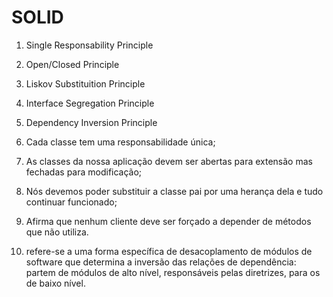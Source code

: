 # SOLID

1. Single Responsability Principle
2. Open/Closed Principle
3. Liskov Substituition Principle
4. Interface Segregation Principle
5. Dependency Inversion Principle

1. Cada classe tem uma responsabilidade única;
2. As classes da nossa aplicação devem ser abertas para extensão mas fechadas para modificação;
3. Nós devemos poder substituir a classe pai por uma herança dela e tudo continuar funcionado;
4. Afirma que nenhum cliente deve ser forçado a depender de métodos que não utiliza.
5. refere-se a uma forma específica de desacoplamento de módulos de software que determina a inversão das relações de dependência: partem de módulos de alto nível, responsáveis pelas diretrizes, para os de baixo nível.
